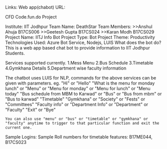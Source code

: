 Links: Web app(chabot) URL:

CFD
Code.fun.do Project

Institute: IIT Jodhpur Team Name: DeathStar Team Members: >>Anshul Ahuja B17CS006 >>Geetesh Gupta B17CS024 >>Karan Modh B17CS029 Project Name: IITJ Info Bot Project Type: Bot Project Theme: Productivity Technologies Used: Azure Bot Service, Nodejs, LUIS What does the bot do? This is a web app based chat bot to provide information to IIT Jodhpur Students.

Services supported currently. 1.Mess Menu 2.Bus Schedule 3.Timetable 4.Gymkhana Details 5.Department wise faculty information

The chatbot uses LUIS for NLP, commands for the above services can be given with parameters. eg. "Hi" or "Hello" "What is the menu for monday lunch" or "Menu" or "Menu for monday" or "Menu for lunch" or "Menu today" "Bus schedule from MBM to Karwad" or "Bus" or "Bus from mbm" or "Bus to karwad" "Timetable" "Gymkhana" or "Society" or "Fests" or "Committees" "Faculty info" or "Department Info" or "Department" or "Faculty" "Exit" or "Bye"

	You can also use "menu" or "bus" or "timetable" or "gymkhana" or "faculty" anytime to trigger to that particular function and exit the current one.
Sample Logins: Sample Roll numbers for timetable features: B17ME044, B17CS023
